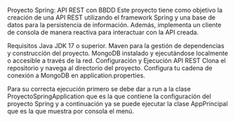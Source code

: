 Proyecto Spring: API REST con BBDD
Este proyecto tiene como objetivo la creación de una API REST utilizando el framework Spring y una base de datos para la persistencia de información. Además, implementa un cliente de consola de manera reactiva para interactuar con la API creada.

Requisitos Java JDK 17 o superior. Maven para la gestión de dependencias y construcción del proyecto. MongoDB instalado y ejecutándose localmente o accesible a través de la red. Configuración y Ejecución API REST Clona el repositorio y navega al directorio del proyecto. Configura tu cadena de conexión a MongoDB en application.properties.

Para su correcta ejecución primero se debe dar a run a la clase ProyectoSpringApplication que es la que contiene la configuración del proyecto Spring y a continuación ya se puede ejecutar la clase AppPrincipal que es la que muestra por consola el menú.
